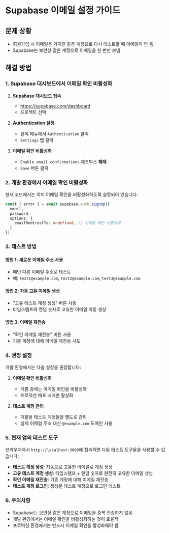 # Supabase 이메일 설정 가이드

## 문제 상황
- 회원가입 시 이메일은 가지만 같은 계정으로 다시 테스트할 때 이메일이 안 옴
- Supabase는 보안상 같은 계정으로 이메일을 한 번만 보냄

## 해결 방법

### 1. Supabase 대시보드에서 이메일 확인 비활성화

1. **Supabase 대시보드 접속**
   - https://supabase.com/dashboard
   - 프로젝트 선택

2. **Authentication 설정**
   - 왼쪽 메뉴에서 `Authentication` 클릭
   - `Settings` 탭 클릭

3. **이메일 확인 비활성화**
   - `Enable email confirmations` 체크박스 **해제**
   - `Save` 버튼 클릭

### 2. 개발 환경에서 이메일 확인 비활성화

현재 코드에서는 이미 이메일 확인을 비활성화하도록 설정되어 있습니다:

```typescript
const { error } = await supabase.auth.signUp({
  email,
  password,
  options: {
    emailRedirectTo: undefined, // 이메일 확인 비활성화
  }
})
```

### 3. 테스트 방법

#### 방법 1: 새로운 이메일 주소 사용
- 매번 다른 이메일 주소로 테스트
- 예: `test1@example.com`, `test2@example.com`, `test3@example.com`

#### 방법 2: 자동 고유 이메일 생성
- "고유 테스트 계정 생성" 버튼 사용
- 타임스탬프와 랜덤 숫자로 고유한 이메일 자동 생성

#### 방법 3: 이메일 재전송
- "확인 이메일 재전송" 버튼 사용
- 기존 계정에 대해 이메일 재전송 시도

### 4. 권장 설정

개발 환경에서는 다음 설정을 권장합니다:

1. **이메일 확인 비활성화**
   - 개발 중에는 이메일 확인을 비활성화
   - 프로덕션 배포 시에만 활성화

2. **테스트 계정 관리**
   - 개발용 테스트 계정들을 별도로 관리
   - 실제 이메일 주소 대신 `@example.com` 도메인 사용

### 5. 현재 앱의 테스트 도구

브라우저에서 `http://localhost:3000`에 접속하면 다음 테스트 도구들을 사용할 수 있습니다:

- **테스트 계정 생성**: 자동으로 고유한 이메일로 계정 생성
- **고유 테스트 계정 생성**: 타임스탬프 + 랜덤 숫자로 완전히 고유한 이메일 생성
- **확인 이메일 재전송**: 기존 계정에 대해 이메일 재전송
- **테스트 계정 로그인**: 생성된 테스트 계정으로 로그인 테스트

### 6. 주의사항

- Supabase는 보안상 같은 계정으로 이메일을 중복 전송하지 않음
- 개발 환경에서는 이메일 확인을 비활성화하는 것이 효율적
- 프로덕션 환경에서는 반드시 이메일 확인을 활성화해야 함

